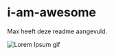 # i-am-awesome

Max heeft deze readme aangevuld.

![Lorem Ipsum gif](images.sam-sulek-samsulek.gif)



